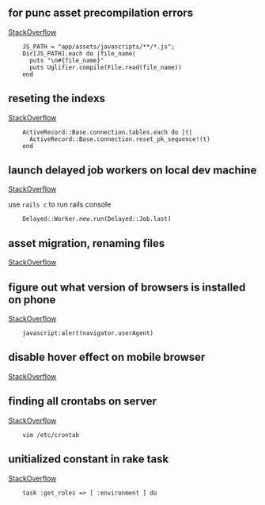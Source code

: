 

**for punc asset precompilation errors**
-------------------------------------------------------------

[StackOverflow](http://stackoverflow.com/questions/12574977/rake-assetsprecompile-gives-punc-error)

```
    JS_PATH = "app/assets/javascripts/**/*.js"; 
    Dir[JS_PATH].each do |file_name|
      puts "\n#{file_name}"
      puts Uglifier.compile(File.read(file_name))
    end
```


**reseting the indexs**
-------------------------------------------------------------

[StackOverflow](http://stackoverflow.com/questions/11068800/rails-auto-assigning-id-that-already-exists)

```
    ActiveRecord::Base.connection.tables.each do |t|
      ActiveRecord::Base.connection.reset_pk_sequence!(t)
    end
```


**launch delayed job workers on local dev machine** 
-------------------------------------------------------------

[StackOverflow](http://stackoverflow.com/questions/6946041/how-do-you-tell-a-specific-delayedjob-to-run-in-console)

use `rails c` to run rails console

```
    Delayed::Worker.new.run(Delayed::Job.last) 
```


**asset migration, renaming files**
-------------------------------------------------------------

[StackOverflow](http://stackoverflow.com/questions/2708115/paperclip-renaming-files-after-theyre-saved)



**figure out what version of browsers is installed on phone**
-------------------------------------------------------------

[StackOverflow](http://apple.stackexchange.com/questions/30721/on-the-ipad-how-do-i-tell-what-version-of-mobile-safari-i-have)

```
    javascript:alert(navigator.userAgent)
```


**disable hover effect on mobile browser**
-------------------------------------------------------------

[StackOverflow](http://stackoverflow.com/questions/8291517/disable-hover-effects-on-mobile-browsers)


**finding all crontabs on server**
-------------------------------------------------------------
[StackOverflow](http://unix.stackexchange.com/questions/7053/how-can-get-a-list-of-all-scheduled-cron-jobs-on-my-machine)

```
    vim /etc/crontab
```


**unitialized constant in rake task**
-------------------------------------------------------------
[StackOverflow](http://stackoverflow.com/questions/27431532/why-am-i-getting-uninitialized-constant-for-a-rake-task-rails-4-1-8)

```
    task :get_roles => [ :environment ] do
```



